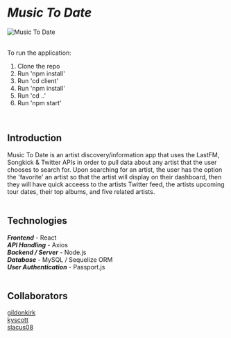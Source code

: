 <h1><em>Music To Date</em></h1>

![Music To Date](https://i.imgur.com/qfoGP9E.gif)
<br/>
<br/>

To run the application:
1. Clone the repo
2. Run 'npm install'
3. Run 'cd client'
4. Run 'npm install'
5. Run 'cd ..'
6. Run 'npm start'

<br/>

<h2>Introduction</h2>
Music To Date is an artist discovery/information app that uses the LastFM, Songkick & Twitter APIs in order to pull data about any artist that the user chooses to search for. Upon searching for an artist, the user has the option the 'favorite' an artist so that the artist will display on their dashboard, then they will have quick acceess to the artists Twitter feed, the artists upcoming tour dates, their top albums, and five related artists.

<br/>
<br/>

<h2>Technologies</h2>
<em><strong>Frontend</strong></em> - React
<br/>
<em><strong>API Handling</strong></em> - Axios
<br/>
<em><strong>Backend / Server</strong></em> - Node.js
<br/>
<em><strong>Database</strong></em> - MySQL / Sequelize ORM
<br/>
<em><strong>User Authentication</strong></em> - Passport.js

<br/>
<br/>

<h2>Collaborators</h2>
<a href="http://www.github.com/gildonkirk" target="_blank">gildonkirk</a>
<br/>
<a href="http://www.github.com/kyscott" target="_blank">kyscott</a>
<br/>
<a href="http://www.github.com/slacus08" target="_blank">slacus08</a>